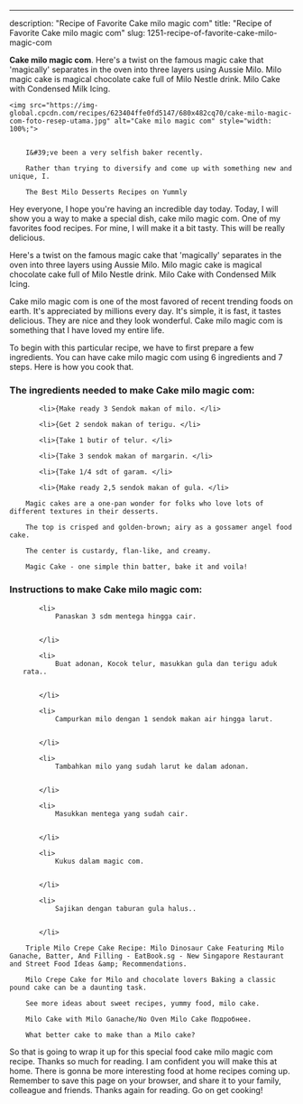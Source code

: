 ---
description: "Recipe of Favorite Cake milo magic com"
title: "Recipe of Favorite Cake milo magic com"
slug: 1251-recipe-of-favorite-cake-milo-magic-com

<p>
	<strong>Cake milo magic com</strong>. 
	Here&#39;s a twist on the famous magic cake that &#39;magically&#39; separates in the oven into three layers using Aussie Milo. Milo magic cake is magical chocolate cake full of Milo Nestle drink. Milo Cake with Condensed Milk Icing.
</p>
<p>
	
	<img src="https://img-global.cpcdn.com/recipes/623404ffe0fd5147/680x482cq70/cake-milo-magic-com-foto-resep-utama.jpg" alt="Cake milo magic com" style="width: 100%;">
	
	
		I&#39;ve been a very selfish baker recently.
	
		Rather than trying to diversify and come up with something new and unique, I.
	
		The Best Milo Desserts Recipes on Yummly
	
</p>
<p>
	Hey everyone, I hope you're having an incredible day today. Today, I will show you a way to make a special dish, cake milo magic com. One of my favorites food recipes. For mine, I will make it a bit tasty. This will be really delicious.
</p>
	
<p>
	Here&#39;s a twist on the famous magic cake that &#39;magically&#39; separates in the oven into three layers using Aussie Milo. Milo magic cake is magical chocolate cake full of Milo Nestle drink. Milo Cake with Condensed Milk Icing.
</p>
<p>
	Cake milo magic com is one of the most favored of recent trending foods on earth. It's appreciated by millions every day. It's simple, it is fast, it tastes delicious. They are nice and they look wonderful. Cake milo magic com is something that I have loved my entire life.
</p>

<p>
To begin with this particular recipe, we have to first prepare a few ingredients. You can have cake milo magic com using 6 ingredients and 7 steps. Here is how you cook that.
</p>

<h3>The ingredients needed to make Cake milo magic com:</h3>

<ol>
	
		<li>{Make ready 3 Sendok makan of milo. </li>
	
		<li>{Get 2 sendok makan of terigu. </li>
	
		<li>{Take 1 butir of telur. </li>
	
		<li>{Take 3 sendok makan of margarin. </li>
	
		<li>{Take 1/4 sdt of garam. </li>
	
		<li>{Make ready 2,5 sendok makan of gula. </li>
	
</ol>
<p>
	
		Magic cakes are a one-pan wonder for folks who love lots of different textures in their desserts.
	
		The top is crisped and golden-brown; airy as a gossamer angel food cake.
	
		The center is custardy, flan-like, and creamy.
	
		Magic Cake - one simple thin batter, bake it and voila!
	
</p>

<h3>Instructions to make Cake milo magic com:</h3>

<ol>
	
		<li>
			Panaskan 3 sdm mentega hingga cair.
			
			
		</li>
	
		<li>
			Buat adonan, Kocok telur, masukkan gula dan terigu aduk rata..
			
			
		</li>
	
		<li>
			Campurkan milo dengan 1 sendok makan air hingga larut.
			
			
		</li>
	
		<li>
			Tambahkan milo yang sudah larut ke dalam adonan.
			
			
		</li>
	
		<li>
			Masukkan mentega yang sudah cair.
			
			
		</li>
	
		<li>
			Kukus dalam magic com.
			
			
		</li>
	
		<li>
			Sajikan dengan taburan gula halus..
			
			
		</li>
	
</ol>

<p>
	
		Triple Milo Crepe Cake Recipe: Milo Dinosaur Cake Featuring Milo Ganache, Batter, And Filling - EatBook.sg - New Singapore Restaurant and Street Food Ideas &amp; Recommendations.
	
		Milo Crepe Cake for Milo and chocolate lovers Baking a classic pound cake can be a daunting task.
	
		See more ideas about sweet recipes, yummy food, milo cake.
	
		Milo Cake with Milo Ganache/No Oven Milo Cake Подробнее.
	
		What better cake to make than a Milo cake?
	
</p>

<p>
	So that is going to wrap it up for this special food cake milo magic com recipe. Thanks so much for reading. I am confident you will make this at home. There is gonna be more interesting food at home recipes coming up. Remember to save this page on your browser, and share it to your family, colleague and friends. Thanks again for reading. Go on get cooking!
</p>
